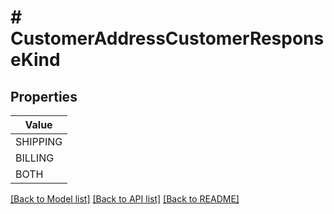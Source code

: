 # # CustomerAddressCustomerResponseKind


## Properties 



| Value |
------------ | 
SHIPPING|&quot;SHIPPING&quot;
BILLING|&quot;BILLING&quot;
BOTH|&quot;BOTH&quot;

[[Back to Model list]](../../README.md#models) [[Back to API list]](../../README.md#endpoints) [[Back to README]](../../README.md)

